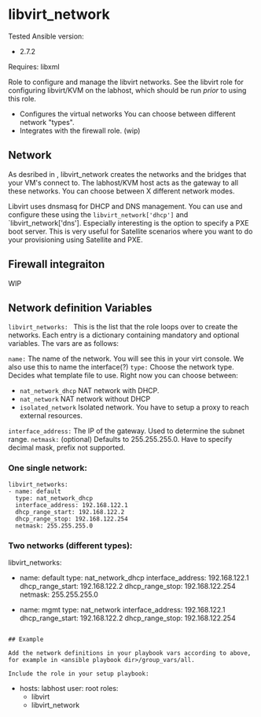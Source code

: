libvirt_network
===============

Tested Ansible version: 
- 2.7.2

Requires: libxml

Role to configure and manage the libvirt networks.
See the libvirt role for configuring libvirt/KVM on the labhost, which should be run _prior_ to using this role.

- Configures the virtual networks
  You can choose between different network "types". 
- Integrates with the firewall role. (wip)

## Network

As desribed in <insert link here>, libvirt_network creates the networks and the bridges that your VM's connect to.
The labhost/KVM host acts as the gateway to all these networks.
You can choose between X different network modes.

Libvirt uses dnsmasq for DHCP and DNS management. 
You can use and configure these using the `libvirt_network['dhcp']` and `libvirt_network['dns'].
Especially interesting is the option to specify a PXE boot server. This is very useful for Satellite scenarios where you want to do your provisioning using Satellite and PXE. 

## Firewall integraiton

WIP

## Network definition Variables 

`libvirt_networks: ` This is the list that the role loops over to create the networks. Each entry is a dictionary containing mandatory and optional variables.
The vars are as follows:

`name:` The name of the network. You will see this in your virt console. We also use this to name the interface(?) 
`type:` Choose the network type. Decides what template file to use. Right now you can choose between:
- `nat_network_dhcp` NAT network with DHCP.
- `nat_network` NAT network without DHCP
- `isolated_network` Isolated network. You have to setup a proxy to reach external resources.

`interface_address:` The IP of the gateway. Used to determine the subnet range.
`netmask:` (optional) Defaults to 255.255.255.0. Have to specify decimal mask, prefix not supported.


### One single network:
```
libvirt_networks:
- name: default
  type: nat_network_dhcp
  interface_address: 192.168.122.1
  dhcp_range_start: 192.168.122.2
  dhcp_range_stop: 192.168.122.254
  netmask: 255.255.255.0
```

### Two networks (different types):
libvirt_networks:
- name: default
  type: nat_network_dhcp
  interface_address: 192.168.122.1
  dhcp_range_start: 192.168.122.2
  dhcp_range_stop: 192.168.122.254
  netmask: 255.255.255.0

- name: mgmt 
  type: nat_network
  interface_address: 192.168.122.1
  dhcp_range_start: 192.168.122.2
  dhcp_range_stop: 192.168.122.254
```

## Example

Add the network definitions in your playbook vars according to above, for example in <ansible playbook dir>/group_vars/all.

Include the role in your setup playbook:
```
- hosts: labhost
  user: root
  roles:
  - libvirt
  - libvirt_network
```

